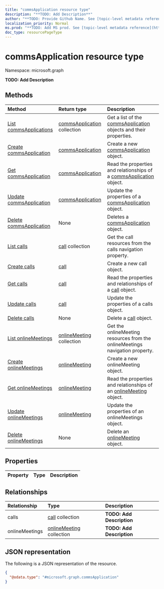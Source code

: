 ```yaml
---
title: "commsApplication resource type"
description: "**TODO: Add Description**"
author: "**TODO: Provide Github Name. See [topic-level metadata reference](https://msgo.azurewebsites.net/add/document/guidelines/metadata.html#topic-level-metadata)**"
localization_priority: Normal
ms.prod: "**TODO: Add MS prod. See [topic-level metadata reference](https://msgo.azurewebsites.net/add/document/guidelines/metadata.html#topic-level-metadata)**"
doc_type: resourcePageType
---
```


# commsApplication resource type

Namespace: microsoft.graph

**TODO: Add Description**

## Methods
|Method|Return type|Description|
|:---|:---|:---|
|[List commsApplications](../api/commsapplication-list.md)|[commsApplication](../resources/commsapplication.md) collection|Get a list of the [commsApplication](../resources/commsapplication.md) objects and their properties.|
|[Create commsApplication](../api/commsapplication-create.md)|[commsApplication](../resources/commsapplication.md)|Create a new [commsApplication](../resources/commsapplication.md) object.|
|[Get commsApplication](../api/commsapplication-get.md)|[commsApplication](../resources/commsapplication.md)|Read the properties and relationships of a [commsApplication](../resources/commsapplication.md) object.|
|[Update commsApplication](../api/commsapplication-update.md)|[commsApplication](../resources/commsapplication.md)|Update the properties of a [commsApplication](../resources/commsapplication.md) object.|
|[Delete commsApplication](../api/commsapplication-delete.md)|None|Deletes a [commsApplication](../resources/commsapplication.md) object.|
|[List calls](../api/commsapplication-list-calls.md)|[call](../resources/call.md) collection|Get the call resources from the calls navigation property.|
|[Create calls](../api/commsapplication-post-calls.md)|[call](../resources/call.md)|Create a new call object.|
|[Get calls](../api/commsapplication-get-call.md)|[call](../resources/call.md)|Read the properties and relationships of a [call](../resources/call.md) object.|
|[Update calls](../api/commsapplication-update-calls.md)|[call](../resources/call.md)|Update the properties of a calls object.|
|[Delete calls](../api/commsapplication-delete-calls.md)|None|Delete a [call](../resources/call.md) object.|
|[List onlineMeetings](../api/commsapplication-list-onlinemeetings.md)|[onlineMeeting](../resources/onlinemeeting.md) collection|Get the onlineMeeting resources from the onlineMeetings navigation property.|
|[Create onlineMeetings](../api/commsapplication-post-onlinemeetings.md)|[onlineMeeting](../resources/onlinemeeting.md)|Create a new onlineMeeting object.|
|[Get onlineMeetings](../api/commsapplication-get-onlinemeeting.md)|[onlineMeeting](../resources/onlinemeeting.md)|Read the properties and relationships of an [onlineMeeting](../resources/onlinemeeting.md) object.|
|[Update onlineMeetings](../api/commsapplication-update-onlinemeetings.md)|[onlineMeeting](../resources/onlinemeeting.md)|Update the properties of an onlineMeetings object.|
|[Delete onlineMeetings](../api/commsapplication-delete-onlinemeetings.md)|None|Delete an [onlineMeeting](../resources/onlinemeeting.md) object.|

## Properties
|Property|Type|Description|
|:---|:---|:---|

## Relationships
|Relationship|Type|Description|
|:---|:---|:---|
|calls|[call](../resources/call.md) collection|**TODO: Add Description**|
|onlineMeetings|[onlineMeeting](../resources/onlinemeeting.md) collection|**TODO: Add Description**|

## JSON representation
The following is a JSON representation of the resource.
<!-- {
  "blockType": "resource",
  "keyProperty": "id",
  "@odata.type": "microsoft.graph.commsApplication",
  "baseType": "",
  "openType": false
}
-->
``` json
{
  "@odata.type": "#microsoft.graph.commsApplication"
}
```

